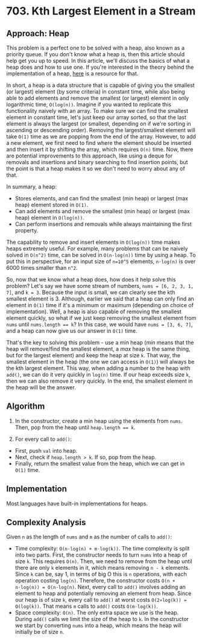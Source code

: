 # 703. Kth Largest Element in a Stream

## Approach: Heap

This problem is a perfect one to be solved with a heap, also known as a priority queue. If you don't know what a heap is, then this article should help get you up to speed. In this article, we'll discuss the basics of what a heap does and how to use one. If you're interested in the theory behind the implementation of a heap, [here](https://en.wikipedia.org/wiki/Heap_\(data_structure\)\#Implementation) is a resource for that.

In short, a heap is a data structure that is capable of giving you the smallest (or largest) element (by some criteria) in constant time, while also being able to add elements and remove the smallest (or largest) element in only logarithmic time, `O(log(n))`. Imagine if you wanted to replicate this functionality naively with an array. To make sure we can find the smallest element in constant time, let's just keep our array sorted, so that the last element is always the largest (or smallest, depending on if we're sorting in ascending or descending order). Removing the largest/smallest element will take `O(1)` time as we are popping from the end of the array. However, to add a new element, we first need to find where the element should be inserted and then insert it by shifting the array, which requires `O(n)` time. Now, there are potential improvements to this approach, like using a deque for removals and insertions and binary searching to find insertion points, but the point is that a heap makes it so we don't need to worry about any of that.

In summary, a heap:
* Stores elements, and can find the smallest (min heap) or largest (max heap) element stored in `O(1)`.
* Can add elements and remove the smallest (min heap) or largest (max heap) element in `O(log(n))`.
* Can perform insertions and removals while always maintaining the first property.

The capability to remove and insert elements in `O(log(n))` time makes heaps extremely useful. For example, many problems that can be naively solved in `O(n^2)` time, can be solved in `O(n⋅log(n))` time by using a heap. To put this in perspective, for an input size of `n=10^5` elements, `n⋅log(n)` is over 6000 times smaller than `n^2`.

So, now that we know what a heap does, how does it help solve this problem? Let's say we have some stream of numbers, `nums = [6, 2, 3, 1, 7]`, and `k = 3`. Because the input is small, we can clearly see the kth smallest element is 3. Although, earlier we said that a heap can only find an element in `O(1)` time if it's a minimum or maximum (depending on choice of implementation). Well, a heap is also capable of removing the smallest element quickly, so what if we just keep removing the smallest element from `nums` until `nums.length == k`? In this case, we would have `nums = [3, 6, 7]`, and a heap can now give us our answer in `O(1)` time.

That's the key to solving this problem - use a min heap (*min* means that the heap will remove/find the smallest element, a *max* heap is the same thing, but for the largest element) and keep the heap at size `k`. That way, the smallest element in the heap (the one we can access in `O(1)`) will always be the kth largest element. This way, when adding a number to the heap with `add()`, we can do it very quickly in `log(n)` time. If our heap exceeds size `k`, then we can also remove it very quickly. In the end, the smallest element in the heap will be the answer.

## Algorithm

1. In the constructor, create a min heap using the elements from `nums`. Then, pop from the heap until `heap.length == k`.

2. For every call to `add()`:
* First, push `val` into heap.
* Next, check if `heap.length > k`. If so, pop from the heap.
* Finally, return the smallest value from the heap, which we can get in `O(1)` time.

## Implementation

Most languages have built-in implementations for heaps.

## Complexity Analysis

Given `n` as the length of `nums` and `m` as the number of calls to `add()`:
* Time complexity: `O(n⋅log(n) + m⋅log(k))`. The time complexity is split into two parts. First, the constructor needs to turn `nums` into a heap of size `k`. This requires `O(n)`. Then, we need to remove from the heap until there are only `k` elements in it, which means removing `n - k` elements. Since `k` can be, say 1, in terms of big O this is `n` operations, with each operation costing `log(n)`. Therefore, the constructor costs `O(n + n⋅log(n)) = O(n⋅log(n)`. Next, every call to `add()` involves adding an element to heap and potentially removing an element from heap. Since our heap is of size `k`, every call to `add()` at worst costs `O(2∗log(k)) = O(log(k))`. That means `m` calls to `add()` costs `O(m⋅log(k))`.
* Space complexity: `O(n)`. The only extra space we use is the heap. During `add()` calls we limit the size of the heap to `k`. In the constructor we start by converting `nums` into a heap, which means the heap will initially be of size `n`.
